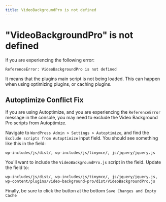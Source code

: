 ```yaml
---
title: VideoBackgroundPro is not defined
---
```


# "VideoBackgroundPro" is not defined

If you are experiencing the following error:

```
ReferenceError: VideoBackgroundPro is not defined
```

It means that the plugins main script is not being loaded. This can happen when using optimizing plugins, or caching plugins.

## Autoptimize Conflict Fix

If you are using Autoptimize, and you are experiencing the `ReferenceError` message in the console, you may need to exclude the Video Background Pro scripts from Autoptimize.

Navigate to `WordPress Admin > Settings > Autoptimize`, and find the `Exclude scripts from Autoptimize` input field. You should see something like this in the field:

```
wp-includes/js/dist/, wp-includes/js/tinymce/, js/jquery/jquery.js
```

You'll want to include the `VideoBackgroundPro.js` script in the field. Update the field to:

```
wp-includes/js/dist/, wp-includes/js/tinymce/, js/jquery/jquery.js, wp-content/plugins/video-background-pro/dist/VideoBackgroundPro.js
```

Finally, be sure to click the button at the bottom `Save Changes and Empty Cache`